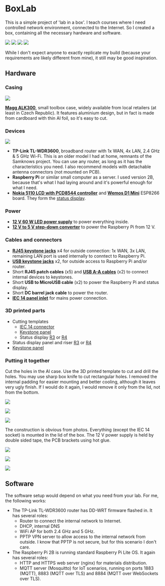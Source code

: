 # BoxLab

This is a simple project of 'lab in a box'. I teach courses where I need controlled network environment, connected to the Internet. So I created a box, containing all the necessary hardware and software.

![](Images/final-1.jpg)
![](Images/final-2.jpg)
![](Images/final-3.jpg)
![](Images/final-4.jpg)

While I don't expect anyone to exactly replicate my build (because your requirements are likely different from mine), it still may be good inspiration.

## Hardware

### Casing

![](Images/magg-alk330.jpg)

**[Magg ALK300](https://www.magg.cz/cs/kufr-330-x-210-x-90-mm-al-design-product-65ddb5a4387454001b876ca3)**, small toolbox case, widely available from local retailers (at least in Czech Republic). It features aluminium design, but in fact is made from cardboard with thin Al foil, so it's easy to cut.

### Devices

![](Images/tl-wdr3600.jpg)

* **TP-Link TL-WDR3600**, broadband router with 1x WAN, 4x LAN, 2.4 GHz & 5 GHz Wi-Fi. This is an older model I had at home, remnants of the Samknows project. You can use any router, as long as it has the characteristics you need. I also recommend models with detachable antenna connectors (not mounted on PCB).
* **Raspberry Pi** or similar small computer as a server. I used version 2B, because that's what I had laying around and it's powerful enough for what I need.
* **[Nokia 5110 LCD with PCD8544 controller](https://s.click.aliexpress.com/e/_DCIYKsB)** and **[Wemos D1 Mini](https://s.click.aliexpress.com/e/_DeEkjgj)** ESP8266 board. They form the [status display](StatusDisplay.md). 

### Power

* **[12 V 60 W LED power supply](https://s.click.aliexpress.com/e/_DF4n74T)** to power everything inside.
* **[12 V to 5 V step-down converter](https://s.click.aliexpress.com/e/_Dd9Amjl)** to power the Raspberry Pi from 12 V.

### Cables and connectors

* **[RJ45 keystone jacks](https://s.click.aliexpress.com/e/_DELTtWP)** x4 for outside connection: 1x WAN, 3x LAN, remaining LAN port is used internally to conntect to Raspberry Pi.
* **[USB keystone jacks](https://s.click.aliexpress.com/e/_DmQUknl)** x2, for outside access to Raspberry Pi and/or router.
* Short **RJ45 patch cables** (x5) and **[USB A-A cables](https://s.click.aliexpress.com/e/_DFyvKIx)** (x2) to connect internal devices to keystones.
* Short **USB to MicroUSB cable** (x2) to power the Raspberry Pi and status display.
* Short **DC barrel jack cable** to power the router.
* **[IEC 14 panel inlet](https://s.click.aliexpress.com/e/_DCKmVif)** for mains power connection.

### 3D printed parts

* Cutting templates
    * [IEC 14 connector](3D/C14/c14-template.stl)
    * [Keystone panel](3D/KeystonePanel/KeystonePanel-template.stl)
    * Status display [R3](3D/StatusDisplay/StatusDisplay-R03-template.stl) or [R4](3D/StatusDisplay/StatusDisplay-R04-template.stl)
* Status display panel and riser [R3](3D/StatusDisplay/StatusDisplay-R03.stl) or [R4](3D/StatusDisplay/StatusDisplay-R04.stl)
* [Keystone panel](3D/KeystonePanel/KeystonePanel.stl)

### Putting it together

Cut the holes in the Al case. Use the 3D printed template to cut and drill the holes. You may use sharp box knife to cut rectangular holes. I removed the internal padding for easier mounting and better cooling, although it leaves very ugly finish. If I would do it again, I would remove it only from the lid, not from the bottom.

![](Images/cutout-1.jpg)

![](Images/cutout-2.jpg)

![](Images/cutout-3.jpg)

The construction is obvious from photos. Everything (except the IEC 14 socket) is mounted in the lid of the box. The 12 V power supply is held by double sided tape, the PCB brackets using hot glue.

![](Images/inside-1.jpg)

![](Images/inside-2.jpg)

![](Images/inside-3.jpg)

## Software

The software setup would depend on what you need from your lab. For me, the following works:

* The TP-Link TL-WDR3600 router has DD-WRT firmware flashed in. It has several roles:
    * Router to connect the internal network to Internet.
    * DHCP, internal DNS
    * WiFi AP for both 2.4 GHz and 5 GHz.
    * PPTP VPN server to allow access to the internal network from outside. I know that PPTP is not secure, but for this scenario I don't care.
* The Raspberry Pi 2B is running standard Raspberry Pi Lite OS. It again has several roles:
    * HTTP and HTTPS web server (nginx) for materials distribution.
    * MQTT server (Mosquitto) for IoT scenarios, running on ports 1883 (MQTT), 8883 (MQTT over TLS) and 8884 (MQTT over WebSockets over TLS).